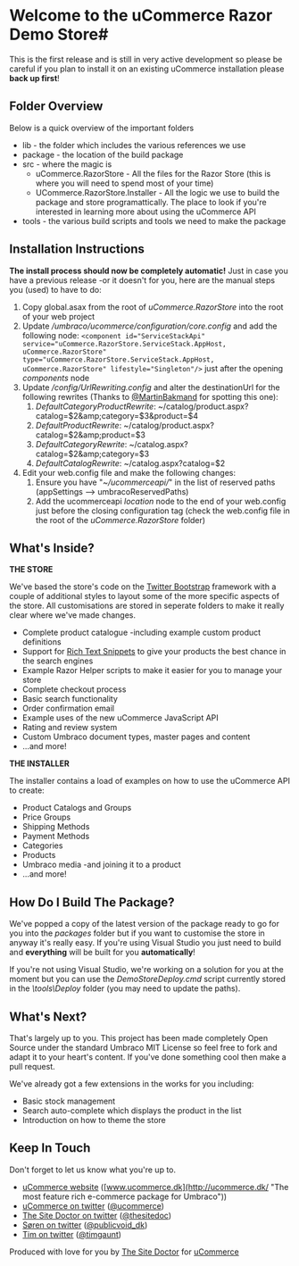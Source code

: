# Welcome to the uCommerce Razor Demo Store#

This is the first release and is still in very active development so please be careful if you plan to install it on an existing uCommerce installation please **back up first**!

## Folder Overview ##

Below is a quick overview of the important folders

* lib - the folder which includes the various references we use
* package - the location of the build package
* src - where the magic is
	* uCommerce.RazorStore - All the files for the Razor Store (this is where you will need to spend most of your time)
	* UCommerce.RazorStore.Installer - All the logic we use to build the package and store programattically. The place to look if you're interested in learning more about using the uCommerce API
* tools - the various build scripts and tools we need to make the package

## Installation Instructions ##

**The install process should now be completely automatic!** Just in case you have a previous release -or it doesn't for you, here are the manual steps you (used) to have to do:

1. Copy global.asax from the root of *uCommerce.RazorStore* into the root of your web project
1. Update */umbraco/ucommerce/configuration/core.config* and add the following node: `<component id="ServiceStackApi" service="uCommerce.RazorStore.ServiceStack.AppHost, uCommerce.RazorStore" type="uCommerce.RazorStore.ServiceStack.AppHost, uCommerce.RazorStore" lifestyle="Singleton"/>` just after the opening *components* node
1. Update */config/UrlRewriting.config* and alter the destinationUrl for the following rewrites (Thanks to [@MartinBakmand](https://twitter.com/MartinBakmand/status/257890315388719104 ) for spotting this one): 
	1. *DefaultCategoryProductRewrite*: ~/catalog/product.aspx?catalog=$2&amp;category=$3&amp;product=$4
	1. *DefaultProductRewrite*: ~/catalog/product.aspx?catalog=$2&amp;product=$3
	1. *DefaultCategoryRewrite*: ~/catalog.aspx?catalog=$2&amp;category=$3
	1. *DefaultCatalogRewrite*: ~/catalog.aspx?catalog=$2
1. Edit your web.config file and make the following changes:
	1. Ensure you have "*~/ucommerceapi/*" in the list of reserved paths (appSettings --> umbracoReservedPaths)
	1. Add the ucommerceapi *location* node to the end of your web.config just before the closing configuration tag (check the web.config file in the root of the *uCommerce.RazorStore* folder)

## What's Inside? ##

**THE STORE**

We've based the store's code on the [Twitter Bootstrap](http://twitter.github.com/bootstrap/) framework with a couple of additional styles to layout some of the more specific aspects of the store. All customisations are stored in seperate folders to make it really clear where we've made changes.

* Complete product catalogue -including example custom product definitions
* Support for [Rich Text Snippets](http://schema.org/) to give your products the best chance in the search engines
* Example Razor Helper scripts to make it easier for you to manage your store
* Complete checkout process
* Basic search functionality
* Order confirmation email
* Example uses of the new uCommerce JavaScript API
* Rating and review system
* Custom Umbraco document types, master pages and content
* ...and more!

**THE INSTALLER**

The installer contains a load of examples on how to use the uCommerce API to create:

* Product Catalogs and Groups
* Price Groups
* Shipping Methods
* Payment Methods
* Categories
* Products
* Umbraco media -and joining it to a product
* ...and more!

## How Do I Build The Package? ##

We've popped a copy of the latest version of the package ready to go for you into the *packages* folder but if you want to customise the store in anyway it's really easy. If you're using Visual Studio you just need to build and **everything** will be built for you **automatically**!

If you're not using Visual Studio, we're working on a solution for you at the moment but you can use the *DemoStoreDeploy.cmd* script currently stored in the *\tools\Deploy* folder (you may need to update the paths).

## What's Next? ##

That's largely up to you. This project has been made completely Open Source under the standard Umbraco MIT License so feel free to fork and adapt it to your heart's content. If you've done something cool then make a pull request.

We've already got a few extensions in the works for you including:

- Basic stock management
- Search auto-complete which displays the product in the list
- Introduction on how to theme the store

## Keep In Touch ##

Don't forget to let us know what you're up to.

- [uCommerce website](http://ucommerce.dk/ "The most feature rich e-commerce package for Umbraco") ([www.ucommerce.dk](http://ucommerce.dk/ "The most feature rich e-commerce package for Umbraco"))
- [uCommerce on twitter](https://twitter.com/ucommerce) ([@ucommerce](https://twitter.com/ucommerce"))
- [The Site Doctor on twitter](https://twitter.com/thesitedoc) ([@thesitedoc](https://twitter.com/thesitedoc"))
- [Søren on twitter](https://twitter.com/publicvoid_dk) ([@publicvoid_dk](https://twitter.com/publicvoid_dk"))
- [Tim on twitter](https://twitter.com/timgaunt) ([@timgaunt](https://twitter.com/timgaunt"))



Produced with love for you by [The Site Doctor](http://www.thesitedoctor.co.uk/ "The most feature rich e-commerce package for Umbraco") for 
[uCommerce](http://ucommerce.dk/ "The most feature rich e-commerce package for Umbraco")
